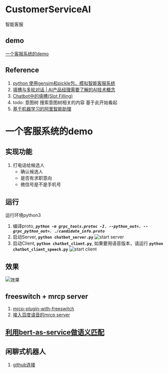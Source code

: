 # CustomerServiceAI
智能客服

## demo
[一个客服系统的demo](./candidate_mining/test/readme.md)

## Reference
1. [python 使用gensim和pickle包，模拟智能客服系统](https://blog.csdn.net/a394268045/article/details/79208023)
2. [填槽与多轮对话 | AI产品经理需要了解的AI技术概念](https://mp.weixin.qq.com/s?__biz=MjM5NzA5OTAwMA==&mid=2650005853&idx=1&sn=2c6bb9e9c3751fdc3fd95e89b8b6377d&chksm=bed865ca89afecdcdf0ecde9ed2385fb613cb2a40ad0c491582c7faf91841d17efdfe59718e1&mpshare=1&scene=1&srcid=0304keVTiRXgpPHVGxGFL6mI#rd)
3. [Chatbot中的填槽(Slot Filling)](https://blog.csdn.net/u010159842/article/details/80759428)
4. todo: 意图树  搜索意图树相关的内容  基于此开始看起
5. [基于机器学习的阿里智能助理](https://data.hackinn.com/ppt/2016%E6%9D%AD%E5%B7%9E%E4%BA%91%E6%A0%96%E5%A4%A7%E4%BC%9A/%E5%BC%80%E5%8F%91%E8%80%85%E6%8A%80%E6%9C%AF%E5%B3%B0%E4%BC%9A-%E6%9E%B6%E6%9E%84/%E9%98%BF%E9%87%8C%E6%99%BA%E8%83%BD%E5%8A%A9%E7%90%86%E5%9C%A8%E7%94%B5%E5%95%86%E9%A2%86%E5%9F%9F%E7%9A%84%E6%9E%B6%E6%9E%84%E6%9E%84%E5%BB%BA%E4%B8%8E%E5%AE%9E%E8%B7%B5.pdf)




# 一个客服系统的demo

## 实现功能
1. 打电话给候选人
    * 确认候选人
    * 是否有求职意向
    * 微信号是不是手机号
    
## 运行
运行环境python3
1. 编译proto, ***``python -m grpc_tools.protoc -I. --python_out=. --grpc_python_out=. ./candidate_info.proto``***
2. 启动Server, **``python chatbot_server.py``**
![start server](./candidate_mining/test/img/chatbot_server.gif)
3. 启动Client, **``python chatbot_client.py``**, 如果要用语音版本，请运行 **```python chatbot_client_speech.py```**
![start client](./candidate_mining/test/img/chatbot_client.gif)

## 效果
![效果](./candidate_mining/test/img/chatbot_dialog.gif)

## freeswitch + mrcp server
1. [mrcp-plugin-with-freeswitch](https://github.com/wangkaisine/mrcp-plugin-with-freeswitch/blob/master/README.md)
2. [接入百度语音的mrcp server](https://ai.baidu.com/docs#/BICC-ASR-MrcpServer/top)


## [利用bert-as-service做语义匹配](./algo/readme.md)

## 闲聊式机器人
1. [github连接](https://github.com/searobbersduck/chatbot)
